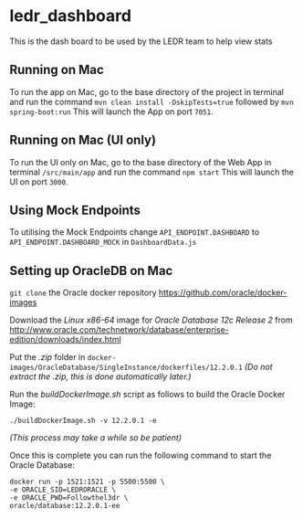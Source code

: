 # ledr_dashboard
This is the dash board to be used by the LEDR team to help view stats

## Running on Mac
To run the app on Mac, go to the base directory of the project in terminal and run the command `mvn clean install -DskipTests=true` followed by `mvn spring-boot:run` This will launch the App on port `7051`.

## Running on Mac (UI only)
To run the UI only on Mac, go to the base directory of the Web App in terminal `/src/main/app` and run the command `npm start` This will launch the UI on port `3000`.

## Using Mock Endpoints
To utilising the Mock Endpoints change `API_ENDPOINT.DASHBOARD` to `API_ENDPOINT.DASHBOARD_MOCK` in `DashboardData.js`

## Setting up OracleDB on Mac

`git clone` the Oracle docker repository <https://github.com/oracle/docker-images>  

Download the _Linux x86-64_ image for _Oracle Database 12c Release 2_ from <http://www.oracle.com/technetwork/database/enterprise-edition/downloads/index.html>

Put the _.zip_ folder in `docker-images/OracleDatabase/SingleInstance/dockerfiles/12.2.0.1`  _(Do not extract the .zip, this is done automatically later.)_

Run the _buildDockerImage.sh_ script as follows to build the Oracle Docker Image:

`./buildDockerImage.sh -v 12.2.0.1 -e`

_(This process may take a while so be patient)_

Once this is complete you can run the following command to start the Oracle Database:

	docker run -p 1521:1521 -p 5500:5500 \
	-e ORACLE_SID=LEDRORACLE \
	-e ORACLE_PWD=Followthel3dr \
	oracle/database:12.2.0.1-ee
